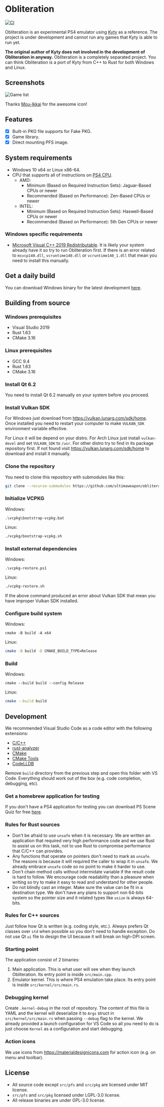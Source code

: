 # Obliteration
[![CI](https://github.com/ultimaweapon/obliteration/actions/workflows/main.yml/badge.svg)](https://github.com/ultimaweapon/obliteration/actions/workflows/main.yml)

Obliteration is an experimental PS4 emulator using [Kyty](https://github.com/InoriRus/Kyty) as a reference. The project is under development and cannot run any games that Kyty is able to run yet.

**The original author of Kyty does not involved in the development of Obliteration in anyway.** Obliteration is a completely separated project. You can think Obliteration is a port of Kyty from C++ to Rust for both Windows and Linux.

## Screenshots

![Game list](screenshots/game-list.png)

Thanks [Mou-Ikkai](https://github.com/Mou-Ikkai) for the awesome icon!

## Features

- [x] Built-in PKG file supports for Fake PKG.
- [x] Game library.
- [x] Direct mounting PFS image.

## System requirements

- Windows 10 x64 or Linux x86-64.
- CPU that supports all of instructions on [PS4 CPU](https://en.wikipedia.org/wiki/Jaguar_(microarchitecture)#Instruction_set_support).
  - AMD:
    - Minimum (Based on Required Instruction Sets): Jaguar-Based CPUs or newer
    - Recommended (Based on Performance): Zen-Based CPUs or newer
  - INTEL:
    - Minimum (Based on Required Instruction Sets): Haswell-Based CPUs or newer
    - Recommended (Based on Performance): 5th Gen CPUs or newer

### Windows specific requirements

- [Microsoft Visual C++ 2019 Redistributable](https://learn.microsoft.com/en-us/cpp/windows/latest-supported-vc-redist). It is likely your system already have it so try to run Obliteration first. If there is an error related to `msvcp140.dll`, `vcruntime140.dll` or `vcruntime140_1.dll` that mean you need to install this manually.

## Get a daily build

You can download Windows binary for the latest development [here](https://github.com/ultimaweapon/obliteration/actions/workflows/main.yml).

## Building from source

### Windows prerequisites

- Visual Studio 2019
- Rust 1.63
- CMake 3.16

### Linux prerequisites

- GCC 9.4
- Rust 1.63
- CMake 3.16

### Install Qt 6.2

You need to install Qt 6.2 manually on your system before you proceed.

### Install Vulkan SDK

For Windows just download from https://vulkan.lunarg.com/sdk/home. Once installed you need to restart your computer to make `VULKAN_SDK` environment variable effective.

For Linux it will be depend on your distro. For Arch Linux just install `vulkan-devel` and set `VULKAN_SDK` to `/usr`. For other distro try to find in its package repository first. If not found visit https://vulkan.lunarg.com/sdk/home to download and install it manually.

### Clone the repository

You need to clone this repository with submodules like this:

```sh
git clone --recurse-submodules https://github.com/ultimaweapon/obliteration.git
```

### Initialize VCPKG

Windows:

```pwsh
.\vcpkg\bootstrap-vcpkg.bat
```

Linux:

```sh
./vcpkg/bootstrap-vcpkg.sh
```

### Install external dependencies

Windows:

```pwsh
.\vcpkg-restore.ps1
```

Linux:

```sh
./vcpkg-restore.sh
```

If the above command produced an error about Vulkan SDK that mean you have improper Vulkan SDK installed.

### Configure build system

Windows:

```pwsh
cmake -B build -A x64
```

Linux:

```sh
cmake -B build -D CMAKE_BUILD_TYPE=Release
```

### Build

Windows:

```pwsh
cmake --build build --config Release
```

Linux:

```sh
cmake --build build
```

## Development

We recommended Visual Studio Code as a code editor with the following extensions:

- [C/C++](https://marketplace.visualstudio.com/items?itemName=ms-vscode.cpptools)
- [rust-analyzer](https://marketplace.visualstudio.com/items?itemName=rust-lang.rust-analyzer)
- [CMake](https://marketplace.visualstudio.com/items?itemName=twxs.cmake)
- [CMake Tools](https://marketplace.visualstudio.com/items?itemName=ms-vscode.cmake-tools)
- [CodeLLDB](https://marketplace.visualstudio.com/items?itemName=vadimcn.vscode-lldb)

Remove `build` directory from the previous step and open this folder with VS Code. Everything should work out of the box (e.g. code completion, debugging, etc).

### Get a homebrew application for testing

If you don't have a PS4 application for testing you can download PS Scene Quiz for free [here](https://pkg-zone.com/details/LAPY10010).

### Rules for Rust sources

- Don't be afraid to use `unsafe` when it is necessary. We are written an application that required very high performance code and we use Rust to assist us on this task, not to use Rust to compromise performance that C/C++ can provides.
- Any functions that operate on pointers don't need to mark as `unsafe`. The reasons is because it will required the caller to wrap it in `unsafe`. We already embrace `unsafe` code so no point to make it harder to use.
- Don't chain method calls without intermidate variable if the result code is hard to follow. We encourage code readability than a pleasure when writing so try to make it easy to read and understand for other people.
- Do not blindly cast an integer. Make sure the value can be fit in a destination type. We don't have any plans to support non 64-bits system so the pointer size and it related types like `usize` is always 64-bits.

### Rules for C++ sources

Just follow how Qt is written (e.g. coding style, etc.). Always prefers Qt classes over `std` when possible so you don't need to handle exception. Do not use Qt `ui` file to design the UI because it will break on high-DPI screen.

### Starting point

The application consist of 2 binaries:

1. Main application. This is what user will see when they launch Obliteration. Its entry point is inside `src/main.cpp`.
2. Emulator kernel. This is where PS4 emulation take place. Its entry point is inside `src/kernel/src/main.rs`.

### Debugging kernel

Create `.kernel-debug` in the root of repository. The content of this file is YAML and the kernel will deserialize it to `Args` struct in `src/kernel/src/main.rs` when passing `--debug` flag to the kernel. We already provided a launch configuration for VS Code so all you need to do is just choose `Kernel` as a configuration and start debugging.

### Action icons

We use icons from https://materialdesignicons.com for action icon (e.g. on menu and toolbar).

## License

- All source code except `src/pfs` and `src/pkg` are licensed under MIT license.
- `src/pfs` and `src/pkg` licensed under LGPL-3.0 license.
- All release binaries are under GPL-3.0 license.
